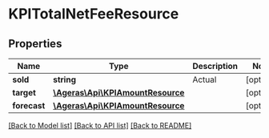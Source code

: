 # KPITotalNetFeeResource

## Properties
Name | Type | Description | Notes
------------ | ------------- | ------------- | -------------
**sold** | **string** | Actual | [optional] 
**target** | [**\Ageras\Api\KPIAmountResource**](KPIAmountResource.md) |  | [optional] 
**forecast** | [**\Ageras\Api\KPIAmountResource**](KPIAmountResource.md) |  | [optional] 

[[Back to Model list]](../README.md#documentation-for-models) [[Back to API list]](../README.md#documentation-for-api-endpoints) [[Back to README]](../README.md)


